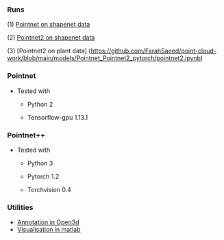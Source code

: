 ### Runs

(1) [Pointnet on shapenet data](https://github.com/FarahSaeed/point-cloud-work/blob/main/models/pointnet/pointnet.ipynb)

(2) [Pointnet2 on shapenet data](https://github.com/FarahSaeed/point-cloud-work/blob/main/models/pointnet2/pointnet2.ipynb)

(3) [Pointnet2 on plant data] (https://github.com/FarahSaeed/point-cloud-work/blob/main/models/Pointnet_Pointnet2_pytorch/pointnet2.ipynb)

### Pointnet

- Tested with

	- Python 2
	
	- Tensorflow-gpu 1.13.1


### Pointnet++ 

- Tested with

	- Python 3
	
	- Pytorch 1.2
	
	- Torchvision 0.4


### Utilities

- [Annotation in Open3d](https://github.com/FarahSaeed/point-cloud-work/tree/main/utilities/annotation/segmentation/open3d)
- [Visualisation in matlab](https://github.com/FarahSaeed/point-cloud-work/tree/main/utilities/visualisation)